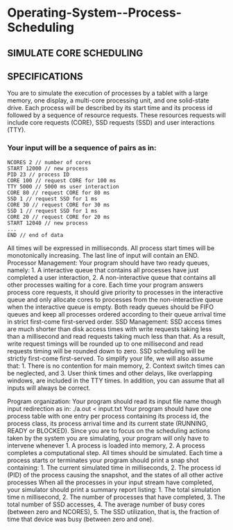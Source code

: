 # Operating-System--Process-Scheduling
## SIMULATE CORE SCHEDULING

## SPECIFICATIONS
  You are to simulate the execution of processes by a tablet with a large memory, one display, a multi-core processing unit, and one solid-state drive. Each  process will be described by its start time and its process id followed by a sequence of resource requests. These resources requests will include core requests (CORE), SSD requests (SSD) and user interactions (TTY).
  
### Your input will be a sequence of pairs as in:
```
NCORES 2 // number of cores
START 12000 // new process
PID 23 // process ID
CORE 100 // request CORE for 100 ms
TTY 5000 // 5000 ms user interaction
CORE 80 // request CORE for 80 ms
SSD 1 // request SSD for 1 ms
CORE 30 // request CORE for 30 ms
SSD 1 // request SSD for 1 ms
CORE 20 // request CORE for 20 ms
START 12040 // new process
...
END // end of data
```

All times will be expressed in milliseconds. All process start times will be monotonically increasing. The last line of input will contain an END. Processor Management: Your program should have two ready queues, namely:
    1. A interactive queue that contains all processes have just completed a user interaction,
    2. A non-interactive queue that contains all other processes waiting for a core. Each time your program answers process core requests, it should give priority to processes in the interactive queue and only allocate cores to processes from the non-interactive queue when the interactive queue is empty.
      Both ready queues should be FIFO queues and keep all processes ordered according to their queue arrival time in strict first-come first-served order. SSD Management: SSD access times are much shorter than disk access times with write requests taking less than a millisecond and read requests taking much less than that.
      As a result, write request timings will be rounded up to one millisecond and read requests timing will be rounded down to zero. SSD scheduling will be strictly first-come first-served.
      To simplify your life, we will also assume that:
          1. There is no contention for main memory,
          2. Context switch times can be neglected, and
          3. User think times and other delays, like overlapping windows, are included in the TTY times. In addition, you can assume that all inputs will always be correct.
          
Program organization: Your program should read its input file name though input redirection as in:
      ./a.out < input.txt
Your program should have one process table with one entry per process containing its process id, the process class, its process arrival time and its current state (RUNNING, READY or BLOCKED).
Since you are to focus on the scheduling actions taken by the system you are simulating, your program will only have to intervene whenever
      1. A process is loaded into memory,
      2. A process completes a computational step.
          All times should be simulated.
Each time a process starts or terminates your program should print a snap shot containing:
      1. The current simulated time in milliseconds,
      2. The process id (PID) of the process causing the snapshot, and the states of all other active processes When all the processes in your input stream have completed, your simulator should print a summary report listing:
      1. The total simulation time n millisecond,
      2. The number of processes that have completed,
      3. The total number of SSD accesses,
      4. The average number of busy cores (between zero and NCORES),
      5. The SSD utilization, that is, the fraction of time that device was busy (between zero and one).

